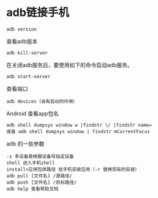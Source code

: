 # adb链接手机

```
adb version
```

查看adb版本

```
adb kill-server
```

 在关闭adb服务后，要使用如下的命令启动adb服务。

```
adb start-server
```

查看端口

```
adb devices（会有启动的作用）
```

Android 查看app包名

```
adb shell dumpsys window w |findstr \/ |findstr name= 
或者 adb shell dumpsys window | findstr mCurrentFocus
```

adb 的一些参数

```
-s 多设备是根据设备号指定设备
shell 进入手机shell
install+应用包体路径 给手机安装应用（-r 替换现有的安装）
adb pull [文件名] /源路径/
adb push [文件名] /目标路径/
adb help 查看帮助文档
```


